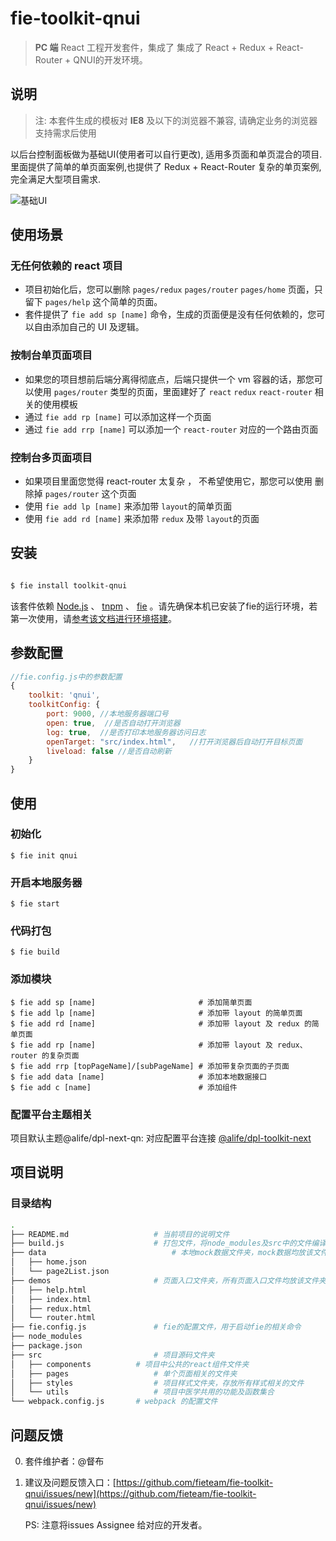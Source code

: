 # fie-toolkit-qnui   

> **PC 端** React 工程开发套件，集成了 集成了 React + Redux + React-Router + QNUI的开发环境。

## 说明

> 注: 本套件生成的模板对 **IE8** 及以下的浏览器不兼容, 请确定业务的浏览器支持需求后使用

以后台控制面板做为基础UI(使用者可以自行更改), 适用多页面和单页混合的项目. 里面提供了简单的单页面案例,也提供了 Redux + React-Router 复杂的单页案例, 完全满足大型项目需求.

![基础UI](https://img.alicdn.com/tps/TB1qgIsNFXXXXcrXXXXXXXXXXXX-2878-1338.jpg)

## 使用场景


### 无任何依赖的 react 项目

- 项目初始化后，您可以删除 `pages/redux` `pages/router` `pages/home` 页面，只留下 `pages/help` 这个简单的页面。
- 套件提供了 `fie add sp [name]` 命令，生成的页面便是没有任何依赖的，您可以自由添加自己的 UI 及逻辑。


### 按制台单页面项目

- 如果您的项目想前后端分离得彻底点，后端只提供一个 vm 容器的话，那您可以使用 `pages/router` 类型的页面，里面建好了 `react` `redux` `react-router` 相关的使用模板
- 通过 `fie add rp [name]` 可以添加这样一个页面
- 通过 `fie add rrp [name]` 可以添加一个 `react-router` 对应的一个路由页面

### 控制台多页面项目

- 如果项目里面您觉得 react-router 太复杂 ， 不希望使用它，那您可以使用 删除掉 `pages/router` 这个页面
- 使用 `fie add lp [name]` 来添加带 `layout`的简单页面
- 使用 `fie add rd [name]` 来添加带 `redux` 及带 `layout`的页面


## 安装

```bash

$ fie install toolkit-qnui

```

该套件依赖 [Node.js](http://nodejs.org/) 、 [tnpm](http://web.npm.alibaba-inc.com/) 、 [fie](http://fie.alibaba.net/) 。请先确保本机已安装了fie的运行环境，若第一次使用，请[参考该文档进行环境搭建](http://fie.alibaba.net/doc)。


## 参数配置

```js
//fie.config.js中的参数配置
{
    toolkit: 'qnui',
    toolkitConfig: {
        port: 9000, //本地服务器端口号
        open: true,  //是否自动打开浏览器
        log: true,  //是否打印本地服务器访问日志
        openTarget: "src/index.html",   //打开浏览器后自动打开目标页面
        liveload: false //是否自动刷新
    }    
}
```

## 使用

### 初始化

```
$ fie init qnui
```

### 开启本地服务器

```
$ fie start
```

### 代码打包

```
$ fie build
```

### 添加模块

```
$ fie add sp [name]                       # 添加简单页面
$ fie add lp [name]                       # 添加带 layout 的简单页面
$ fie add rd [name]                       # 添加带 layout 及 redux 的简单页面
$ fie add rp [name]                       # 添加带 layout 及 redux、router 的复杂页面
$ fie add rrp [topPageName]/[subPageName] # 添加带复杂页面的子页面
$ fie add data [name]                     # 添加本地数据接口  
$ fie add c [name]                        # 添加组件
```

### 配置平台主题相关

项目默认主题@alife/dpl-next-qn: 对应配置平台连接 [@alife/dpl-toolkit-next](http://fusion-design.alibaba-inc.com/theme/detail/373)


## 项目说明

### 目录结构

```bash
.
├── README.md					# 当前项目的说明文件
├── build.js					# 打包文件，将node_modules及src中的文件编译到build目录
├── data							# 本地mock数据文件夹，mock数据均放该文件
│   ├── home.json
│   └── page2List.json
├── demos						# 页面入口文件夹，所有页面入口文件均放该文件夹
│   ├── help.html
│   ├── index.html
│   ├── redux.html
│   └── router.html
├── fie.config.js				# fie的配置文件，用于启动fie的相关命令
├── node_modules
├── package.json
├── src							# 项目源码文件夹
│   ├── components			# 项目中公共的react组件文件夹
│   ├── pages					# 单个页面相关的文件夹
│   ├── styles					# 项目样式文件夹，存放所有样式相关的文件
│   └── utils					# 项目中医学共用的功能及函数集合
└── webpack.config.js		# webpack 的配置文件
```
## 问题反馈

0. 套件维护者：@督布
1. 建议及问题反馈入口：[https://github.com/fieteam/fie-toolkit-qnui/issues/new](https://github.com/fieteam/fie-toolkit-qnui/issues/new)   

	 PS: 注意将issues Assignee 给对应的开发者。
